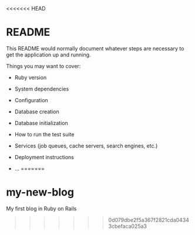 <<<<<<< HEAD
# README

This README would normally document whatever steps are necessary to get the
application up and running.

Things you may want to cover:

* Ruby version

* System dependencies

* Configuration

* Database creation

* Database initialization

* How to run the test suite

* Services (job queues, cache servers, search engines, etc.)

* Deployment instructions

* ...
=======
# my-new-blog
My first blog in Ruby on Rails
>>>>>>> 0d079dbe2f5a367f2821cda04343cbefaca025a3
